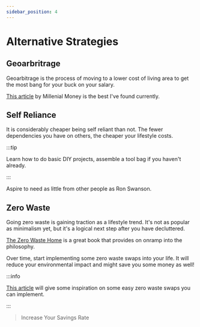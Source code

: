 ```yaml
---
sidebar_position: 4
---
```


# Alternative Strategies

## Geoarbritrage

Geoarbitrage is the process of moving to a lower cost of living area to get the most bang for your buck on your salary.

[This article](https://millennialmoney.com/geoarbitrage/) by Millenial Money is the best I've found currently.

## Self Reliance

It is considerably cheaper being self reliant than not. The fewer dependencies you have on others, the cheaper your lifestyle costs.

:::tip

Learn how to do basic DIY projects, assemble a tool bag if you haven't already.

:::

Aspire to need as little from other people as Ron Swanson.

## Zero Waste

Going zero waste is gaining traction as a lifestyle trend. It's not as popular as minimalism yet, but it's a logical next step after you have decluttered.

[The Zero Waste Home](https://zerowastehome.com/book/) is a great book that provides on onramp into the philosophy.

Over time, start implementing some zero waste swaps into your life. It will reduce your environmental impact and might save you some money as well!

:::info

[This article](https://www.goingzerowaste.com/blog/the-ultimate-list-of-zero-waste-swaps/) will give some inspiration on some easy zero waste swaps you can implement.

:::

>Increase Your Savings Rate
